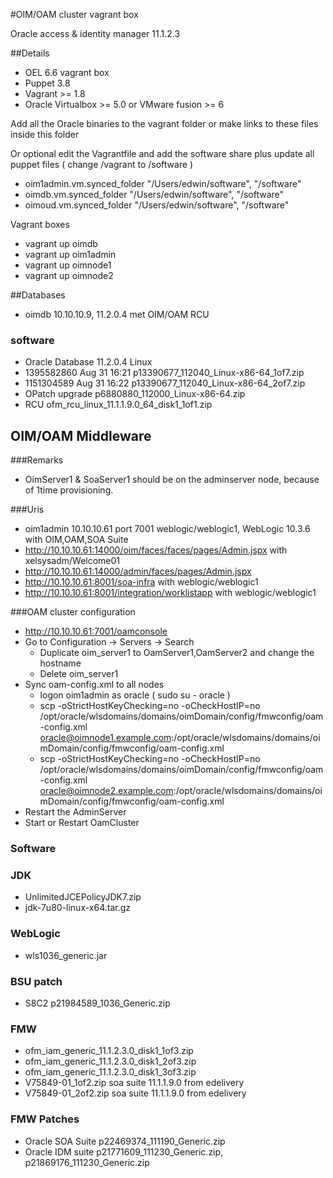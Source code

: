 #OIM/OAM cluster vagrant box

Oracle access & identity manager 11.1.2.3

##Details
- OEL 6.6 vagrant box
- Puppet 3.8
- Vagrant >= 1.8
- Oracle Virtualbox >= 5.0 or VMware fusion >= 6

Add all the Oracle binaries to the vagrant folder or make links to these files inside this folder

Or optional edit the Vagrantfile and add the software share plus update all puppet files ( change /vagrant to /software )
- oim1admin.vm.synced_folder "/Users/edwin/software", "/software"
- oimdb.vm.synced_folder "/Users/edwin/software", "/software"
- oimoud.vm.synced_folder "/Users/edwin/software", "/software"

Vagrant boxes
- vagrant up oimdb
- vagrant up oim1admin
- vagrant up oimnode1
- vagrant up oimnode2

##Databases
- oimdb 10.10.10.9, 11.2.0.4 met OIM/OAM RCU

### software
- Oracle Database 11.2.0.4 Linux
- 1395582860 Aug 31 16:21 p13390677_112040_Linux-x86-64_1of7.zip
- 1151304589 Aug 31 16:22 p13390677_112040_Linux-x86-64_2of7.zip
- OPatch upgrade p6880880_112000_Linux-x86-64.zip
- RCU ofm_rcu_linux_11.1.1.9.0_64_disk1_1of1.zip

## OIM/OAM Middleware

###Remarks
- OimServer1 & SoaServer1 should be on the adminserver node, because of 1time provisioning.

###Uris
- oim1admin 10.10.10.61 port 7001 weblogic/weblogic1, WebLogic 10.3.6 with OIM,OAM,SOA Suite
- http://10.10.10.61:14000/oim/faces/faces/pages/Admin.jspx with xelsysadm/Welcome01
- http://10.10.10.61:14000/admin/faces/pages/Admin.jspx
- http://10.10.10.61:8001/soa-infra with weblogic/weblogic1
- http://10.10.10.61:8001/integration/worklistapp with weblogic/weblogic1

###OAM cluster configuration
- http://10.10.10.61:7001/oamconsole
- Go to Configuration -> Servers -> Search
	- Duplicate oim_server1 to OamServer1,OamServer2 and change the hostname
	- Delete oim_server1
- Sync oam-config.xml to all nodes
	- logon oim1admin as oracle ( sudo su - oracle )
	- scp -oStrictHostKeyChecking=no -oCheckHostIP=no /opt/oracle/wlsdomains/domains/oimDomain/config/fmwconfig/oam-config.xml oracle@oimnode1.example.com:/opt/oracle/wlsdomains/domains/oimDomain/config/fmwconfig/oam-config.xml
	- scp -oStrictHostKeyChecking=no -oCheckHostIP=no /opt/oracle/wlsdomains/domains/oimDomain/config/fmwconfig/oam-config.xml oracle@oimnode2.example.com:/opt/oracle/wlsdomains/domains/oimDomain/config/fmwconfig/oam-config.xml
- Restart the AdminServer
- Start or Restart OamCluster

### Software

### JDK
- UnlimitedJCEPolicyJDK7.zip
- jdk-7u80-linux-x64.tar.gz

### WebLogic
- wls1036_generic.jar

### BSU patch
- S8C2 p21984589_1036_Generic.zip

### FMW
- ofm_iam_generic_11.1.2.3.0_disk1_1of3.zip
- ofm_iam_generic_11.1.2.3.0_disk1_2of3.zip
- ofm_iam_generic_11.1.2.3.0_disk1_3of3.zip
- V75849-01_1of2.zip soa suite 11.1.1.9.0 from edelivery
- V75849-01_2of2.zip soa suite 11.1.1.9.0 from edelivery

### FMW Patches
- Oracle SOA Suite p22469374_111190_Generic.zip
- Oracle IDM suite p21771609_111230_Generic.zip,  p21869176_111230_Generic.zip
